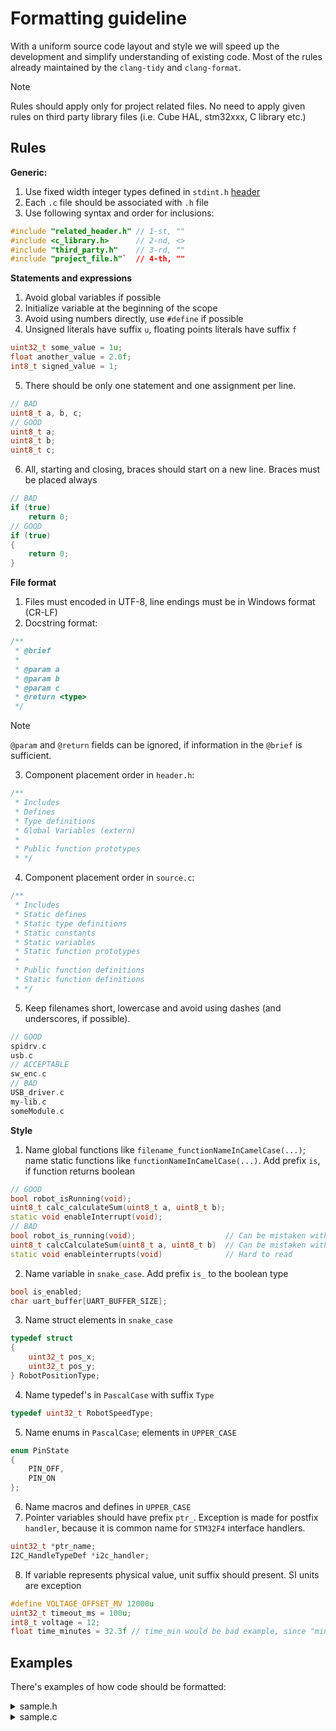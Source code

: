 # Formatting guideline

With a uniform source code layout and style we will speed up the development and simplify understanding of existing code. Most of the rules already maintained by the `clang-tidy` and `clang-format`.<br>

> [!NOTE]  
> Rules should apply only for project related files. No need to apply given rules on third party library files (i.e. Cube HAL, stm32xxx, C library etc.)

## Rules 

**Generic:**

1. Use fixed width integer types defined in `stdint.h` [header](https://en.cppreference.com/w/c/types/integer)
2. Each `.c` file should be associated with `.h` file
3. Use following syntax and order for inclusions:
```cpp
#include "related_header.h" // 1-st, ""
#include <c_library.h>      // 2-nd, <>
#include "third_party.h"    // 3-rd, ""
#include "project_file.h"`  // 4-th, ""
```

**Statements and expressions** 

1. Avoid global variables if possible
2. Initialize variable at the beginning of the scope
3. Avoid using numbers directly, use `#define` if possible
4. Unsigned literals have suffix `u`, floating points literals have suffix `f`
```cpp
uint32_t some_value = 1u;
float another_value = 2.0f;
int8_t signed_value = 1;
```
5. There should be only one statement and one assignment per line.
```cpp
// BAD
uint8_t a, b, c;
// GOOD
uint8_t a;
uint8_t b;
uint8_t c;
```
6. All, starting and closing, braces should start on a new line. Braces must be placed always
```cpp
// BAD
if (true)
    return 0;
// GOOD
if (true)
{
    return 0;
}
```

**File format**

1. Files must encoded in UTF-8, line endings must be in Windows format (CR-LF)
2. Docstring format:
```cpp
/**
 * @brief
 * 
 * @param a
 * @param b
 * @param c
 * @return <type>
 */
```
> [!NOTE]  
> `@param` and `@return` fields can be ignored, if information in the `@brief` is sufficient.

3. Component placement order in `header.h`:
```cpp
/**
 * Includes
 * Defines
 * Type definitions
 * Global Variables (extern)
 * 
 * Public function prototypes
 * */
```
4. Component placement order in `source.c`:
```cpp
/**
 * Includes
 * Static defines
 * Static type definitions
 * Static constants
 * Static variables
 * Static function prototypes
 * 
 * Public function definitions
 * Static function definitions
 * */
```
5. Keep filenames short, lowercase and avoid using dashes (and underscores, if possible). 
```cpp
// GOOD
spidrv.c
usb.c
// ACCEPTABLE
sw_enc.c
// BAD
USB_driver.c
my-lib.c
someModule.c
```

**Style**

1. Name global functions like `filename_functionNameInCamelCase(...)`; name static functions like `functionNameInCamelCase(...)`. Add prefix `is`, if function returns boolean
```cpp
// GOOD
bool robot_isRunning(void);
uint8_t calc_calculateSum(uint8_t a, uint8_t b);
static void enableInterrupt(void);
// BAD
bool robot_is_running(void);                    // Can be mistaken with variable
uint8_t calcCalculateSum(uint8_t a, uint8_t b)  // Can be mistaken with static function
static void enableinterrupts(void)              // Hard to read
```
2. Name variable in `snake_case`. Add prefix `is_` to the boolean type
```cpp
bool is_enabled;
char uart_buffer[UART_BUFFER_SIZE];
```
3. Name struct elements in `snake_case`
```cpp
typedef struct
{
    uint32_t pos_x;
    uint32_t pos_y;
} RobotPositionType;
```
4. Name typedef's in `PascalCase` with suffix `Type`
```cpp
typedef uint32_t RobotSpeedType;
```
5. Name enums in `PascalCase`; elements in `UPPER_CASE`
```cpp
enum PinState
{
    PIN_OFF,
    PIN_ON
};
``` 
6. Name macros and defines in `UPPER_CASE`
7. Pointer variables should have prefix `ptr_`. Exception is made for postfix `handler`, because it is common name for `STM32F4` interface handlers.
```cpp
uint32_t *ptr_name;
I2C_HandleTypeDef *i2c_handler;
```
8. If variable represents physical value, unit suffix should present. SI units are exception
```cpp
#define VOLTAGE_OFFSET_MV 12000u
uint32_t timeout_ms = 100u;
int8_t voltage = 12;
float time_minutes = 32.3f // time_min would be bad example, since "min" could be confused with word "minimum"
```

## Examples

There's examples of how code should be formatted:
<details>
  <summary>sample.h</summary>
  
```cpp
/**
 * @file sample.h
 * @brief Sample code for header file
 *
 * @author Leonid Tšigrinski (leonid.tsigrinski@gmail.com)
 * @copyright Copyright (c) 2024 Tartu Ülikool
 */

#ifndef SAMPLE_H
#define SAMPLE_H

#include "other_module.h"

#define SAMPLE_VALUE_BAR 1u
#define SAMPLE_VALUE_FOO 2u

typedef uint16_t SampleType;

extern SampleType global_variable;

void sample_function(void);

#endif
```
</details>

<details>
  <summary>sample.c</summary>
  
```cpp
/**
 * @file sample.c
 * @brief Sample code for source file
 *
 * @author Leonid Tšigrinski (leonid.tsigrinski@gmail.com)
 * @copyright Copyright (c) 2024 Tartu Ülikool
 */

#include "sample.h"

#define STATIC_DEFINE_1 3u
#define STATIC_DEFINE_2 4u

typedef uint8_t StaticType;

StaticType static_variable;
SampleType also_static_variable;
SampleType global_variable;

static someFunction(void);

void sample_function(void)
{
    someFunction();
}

static someFunction(void)
{
  static_variable = 0u;
  global_variable;
}
```
</details>
